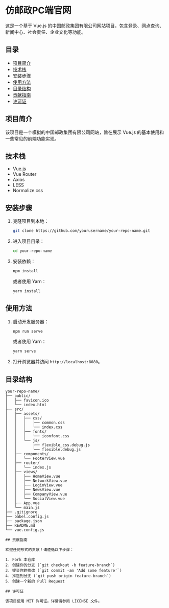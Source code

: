 # 仿邮政PC端官网

这是一个基于 Vue.js 的中国邮政集团有限公司网站项目，包含登录、网点查询、新闻中心、社会责任、企业文化等功能。

## 目录

- [项目简介](#项目简介)
- [技术栈](#技术栈)
- [安装步骤](#安装步骤)
- [使用方法](#使用方法)
- [目录结构](#目录结构)
- [贡献指南](#贡献指南)
- [许可证](#许可证)

## 项目简介

该项目是一个模拟的中国邮政集团有限公司网站，旨在展示 Vue.js 的基本使用和一些常见的前端功能实现。

## 技术栈

- Vue.js
- Vue Router
- Axios
- LESS
- Normalize.css

## 安装步骤

1. 克隆项目到本地：

    ```bash
    git clone https://github.com/yourusername/your-repo-name.git
    ```

2. 进入项目目录：

    ```bash
    cd your-repo-name
    ```

3. 安装依赖：

    ```bash
    npm install
    ```

    或者使用 Yarn：

    ```bash
    yarn install
    ```

## 使用方法

1. 启动开发服务器：

    ```bash
    npm run serve
    ```

    或者使用 Yarn：

    ```bash
    yarn serve
    ```

2. 打开浏览器并访问 `http://localhost:8080`。

## 目录结构

```plaintext
your-repo-name/
├── public/
│   ├── favicon.ico
│   └── index.html
├── src/
│   ├── assets/
│   │   ├── css/
│   │   │   ├── common.css
│   │   │   └── index.css
│   │   ├── fonts/
│   │   │   └── iconfont.css
│   │   └── js/
│   │       ├── flexible_css.debug.js
│   │       └── flexible.debug.js
│   ├── components/
│   │   └── FooterView.vue
│   ├── router/
│   │   └── index.js
│   ├── views/
│   │   ├── HomeView.vue
│   │   ├── NetworkView.vue
│   │   ├── LoginView.vue
│   │   ├── NewsView.vue
│   │   ├── CompanyView.vue
│   │   └── SocialView.vue
│   ├── App.vue
│   └── main.js
├── .gitignore
├── babel.config.js
├── package.json
├── README.md
└── vue.config.js

## 贡献指南

欢迎任何形式的贡献！请遵循以下步骤：

1. Fork 本仓库
2. 创建你的分支 (`git checkout -b feature-branch`)
3. 提交你的修改 (`git commit -am 'Add some feature'`)
4. 推送到分支 (`git push origin feature-branch`)
5. 创建一个新的 Pull Request

## 许可证

该项目使用 MIT 许可证。详情请参阅 LICENSE 文件。
